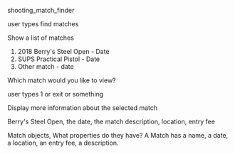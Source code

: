 
shooting_match_finder

user types find matches

Show a list of matches

1. 2018 Berry's Steel Open - Date
2. SUPS Practical Pistol - Date
3. Other match - date

Which match would you like to view?

user types 1 or exit or something

Display more information about the selected match

Berry's Steel Open, the date, the match description, location, entry fee

Match objects, What properties do they have?
A Match has a name, a date, a location, an entry fee, a description.
